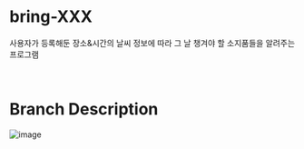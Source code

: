 # bring-XXX

사용자가 등록해둔 장소&amp;시간의 날씨 정보에 따라 그 날 챙겨야 할 소지품들을 알려주는 프로그램

&nbsp;

# Branch Description

![image](https://github.com/yeong-coding/bring-XXX/assets/141029852/f1421012-dee1-4581-a977-238dea88e9c8)

  
